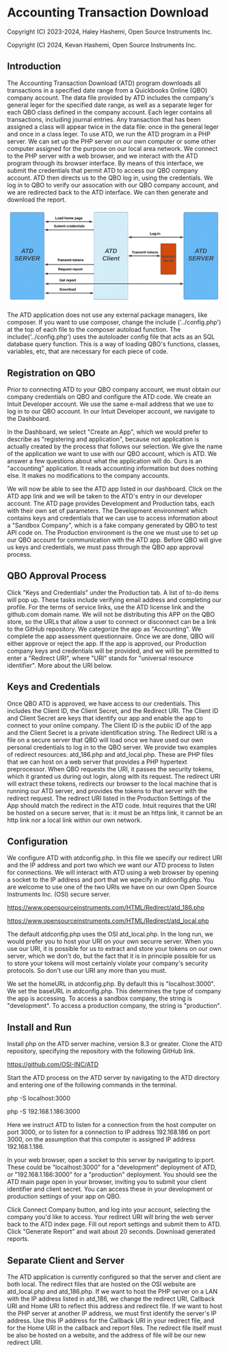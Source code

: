 # Accounting Transaction Download

Copyright (C) 2023-2024, Haley Hashemi, Open Source Instruments Inc.

Copyright (C) 2024, Kevan Hashemi, Open Source Instruments Inc.

## Introduction

The Accounting Transaction Download (ATD) program downloads all transactions in
a specified date range from a Quickbooks Online (QBO) company account. The data
file provided by ATD includes the company's general leger for the specified date
range, as well as a separate leger for each QBO class defined in the company
account. Each leger contains all transactions, including journal entries. Any
transaction that has been assigned a class will appear twice in the data file:
once in the general leger and once in a class leger. To use ATD, we run the ATD
program in a PHP server. We can set up the PHP server on our own computer or
some other computer assigned for the purpose on our local area network. We
connect to the PHP server with a web browser, and we interact with the ATD
program through its browser interface. By means of this interface, we submit the
credentials that permit ATD to access our QBO company account. ATD then directs
us to the QBO log in, using the credentials. We log in to QBO to verify our
assocation with our QBO company account, and we are redirected back to the ATD
interface. We can then generate and download the report.

![ATD Process Schematic](Schematic.gif)

The ATD application does not use any external package managers, like composer.
If you want to use composer, change the include ('../config.php') at the top of
each file to the composer autoload function. The include('../config.php') uses
the autoloader config file that acts as an SQL database query function. This is
a way of loading QBO's functions, classes, variables, etc, that are necessary
for each piece of code. 


## Registration on QBO

Prior to connecting ATD to your QBO company account, we must obtain our company
credentials on QBO and configure the ATD code. We create an Intuit Developer
account. We use the same e-mail address that we use to log in to our QBO
account. In our Intuit Developer account, we navigate to the Dashboard.

In the Dashboard, we select "Create an App", which we would prefer to describe
as "registering and application", because not application is actually created by
the process that follows our selection. We give the name of the application we
want to use with our QBO account, which is ATD. We answer a few questions about
what the application will do. Ours is an "accounting" application. It reads
accounting information but does nothing else. It makes no modifications to the
company accounts.

We will now be able to see the ATD app listed in our dashboard. Click on the ATD
app link and we will be taken to the ATD's entry in our developer account. The
ATD page provides Development and Production tabs, each with their own set of
parameters. The Development environment which contains keys and credentials that
we can use to access information about a "Sandbox Company", which is a fake
company generated by QBO to test API code on. The Production environment is the
one we must use to set up our QBO account for communication with the ATD app.
Before QBO will give us keys and credentials, we must pass through the QBO app
approval process.


## QBO Approval Process

Click "Keys and Credentials" under the Production tab. A list of to-do items
will pop up. These tasks include verifying email address and completing our
profile. For the terms of service links, use the ATD license link and the
github.com domain name. We will not be distributing this APP on the QBO store,
so the URLs that allow a user to connect or disconnect can be a link to the
GitHub repository. We categorize the app as "Accounting". We complete the app
assessment questionnaire. Once we are done, QBO will either approve or reject
the app. If the app is approved, our Production company keys and credentials
will be provided, and we will be permitted to enter a "Redirect URI", where
"URI" stands for "universal resource identifier". More about the URI below.


## Keys and Credentials

Once QBO ATD is approved, we have access to our credentials. This includes the
Client ID, the Client Secret, and the Redirect URI. The Client ID and Client
Secret are keys that identify our app and enable the app to connect to your
online company. The Client ID is the public ID of the app and the Client Secret
is a private identification string. The Redirect URI is a file on a secure
server that QBO will load once we have used our own personal credentials to log
in to the QBO server. We provide two examples of redirect resources: atd_186.php
and atd_local.php. These are PHP files that we can host on a web server that
provides a PHP hypertext preprocessor. When QBO requests the URI, it passes the
security tokens, which it granted us during out login, along with its request. The
redirect URI will extract these tokens, redirects our browser to the local machine
that is running our ATD server, and provides the tokens to that server with the
redirect request. The redirect URI listed in the Production Settings of the App
should match the redirect in the ATD code. Intuit requires that the URI be
hosted on a secure server, that is: it must be an https link, it cannot be an
http link nor a local link within our own network.


## Configuration

We configure ATD with atdconfig.php. In this file we specify our redirect URI
and the IP address and port two which we want our ATD process to listen for
connections. We will interact with ATD using a web browser by opening a socket
to the IP address and port that we wpecify in atdconfig.php. You are welcome to
use one of the two URIs we have on our own Open Source Instruments Inc. (OSI)
secure server.

https://www.opensourceinstruments.com/HTML/Redirect/atd_186.php

https://www.opensourceinstruments.com/HTML/Redirect/atd_local.php

The default atdconfig.php uses the OSI atd_local.php. In the long run, we would
prefer you to host your URI on your own securre server. When you use our URI, it
is possible for us to extract and store your tokens on our own server, which we
don't do, but the fact that it is in principle possible for us to store your
tokens will most certainly violate your company's security protocols. So don't
use our URI any more than you must.

We set the homeURL in atdconfig.php. By default this is "localhost:3000". We set
the baseURL in atdconfig.php. This determines the type of company the app is
accessing. To access a sandbox company, the string is "development". To access a
production company, the string is "production". 


## Install and Run

Install php on the ATD server machine, version 8.3 or greater. Clone the ATD 
repository, specifying the repository with the following GitHub link.

https://github.com/OSI-INC/ATD

Start the ATD process on the ATD server by navigating to the ATD directory and
entering one of the following commands in the terminal. 

php -S localhost:3000 

php -S 192.168.1.186:3000

Here we instruct ATD to listen for a connection from the host computer on port
3000, or to listen for a connection to IP address 192.168.186 on port 3000, on
the assumption that this computer is assigned IP address 192.168.1.186.

In your web browser, open a socket to this server by navigating to ip:port.
These could be "localhost:3000" for a "development" deployment of ATD, or
"192.168.1.186:3000" for a "production" deployment. You should see the ATD main
page open in your browser, inviting you to submit your client identifier and
client secret. You can access these in your development or production settings
of your app on QBO.

Click Connect Company button, and log into your account, selecting the company
you'd like to access. Your redirect URI will bring the web server back to the
ATD index page. Fill out report settings and submit them to ATD. Click "Generate
Report" and wait about 20 seconds. Download generated reports. 


## Separate Client and Server

The ATD application is currently configured so that the server and client are
both local. The redirect files that are hosted on the OSI website are atd_local.php
and atd_186.php. If we want to host the PHP server on a LAN with the IP address
listed in atd_186, we change the redirect URI, Callback URI and Home URI to
reflect this address and redirect file. If we want to host the PHP server at
another IP address, we must first identify the server's IP address. Use this IP
address for the Callback URI in your redirect file, and for the Home URI in the
callback and report files. The redirect file itself must be also be hosted on a
website, and the address of file will be our new redirect URI.
